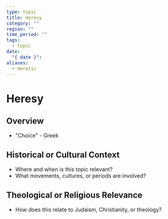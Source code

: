```yaml
---
type: topic
title: Heresy
category: ""
region: ""
time_period: ""
tags:
  - topic
date:
  "{ date }": 
aliases:
  - Heretic
---
```


# Heresy

## Overview
- "Choice" - Greek

## Historical or Cultural Context

- Where and when is this topic relevant?
- What movements, cultures, or periods are involved?

## Theological or Religious Relevance

- How does this relate to Judaism, Christianity, or theology?